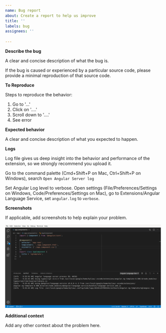 ```yaml
---
name: Bug report
about: Create a report to help us improve
title: ''
labels: bug
assignees: ''

---
```


**Describe the bug**

A clear and concise description of what the bug is.

If the bug is caused or experienced by a particular source code, please provide a minimal
reproduction of that source code.

**To Reproduce**

Steps to reproduce the behavior:
1. Go to '...'
2. Click on '....'
3. Scroll down to '....'
4. See error

**Expected behavior**

A clear and concise description of what you expected to happen.

**Logs**

Log file gives us deep insight into the behavior and performance of the extension, so we strongly
recommend you upload it.

Go to the command palette (Cmd+Shift+P on Mac, Ctrl+Shift+P on Windows), search `Open Angular Server log`

Set Angular Log level to verbose.
Open settings (File/Preferences/Settings on Windows, Code/Preferences/Settings on Mac), go to Extensions/Angular Language Service, set `angular.log` to `verbose`.

**Screenshots**

If applicable, add screenshots to help explain your problem.

![Example Screenshot](./output.png)

**Additional context**

Add any other context about the problem here.
